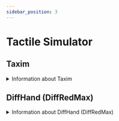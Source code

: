 ```yaml
---
sidebar_position: 3
---
```


# Tactile Simulator

## Taxim

<details> <summary>Information about Taxim</summary>
<h2 align="center">
  <b>Taxim</b>

<div align="center">
    <a href="https://labs.ri.cmu.edu/robotouch/taxim-simulation/" target="_blank"><img src="https://img.shields.io/badge/Website-Taxim-red"></img></a>
    &nbsp;
    <a href="https://arxiv.org/abs/2109.04027" target="_blank"><img src="https://img.shields.io/badge/Paper-ArXiv-green"></img></a>
    &nbsp;
    <a href="https://github.com/Robo-Touch/Taxim" target="_blank"><img src="https://img.shields.io/badge/Source-Code-purple"></img></a>
</div>
</h2>

<div align="center">
<div style={{ textAlign: 'center' }}>
    <img src="https://labs.ri.cmu.edu/robotouch/wp-content/uploads/sites/22/2021/10/cover-2048x822.png"  />
  </div>
</div>

> Taxim: An Example-based Simulation Model for GelSight Tactile Sensors. Taxim is a realistic and high-speed simulation model for a vision-based tactile sensor, GelSight. Our simulation framework is the first to incorporate marker motion field simulation together with the optical simulation. We simulate the optical response to the deformation with a polynomial lookup table. This table maps the deformed geometries to pixel intensity sampled by the embedded camera. We apply the linear elastic deformation theory and the superposition principle to simulate the surface markers’ motion that is caused by the surface stretch of the elastomer. The example-based approach requires less than 100 data points from a real sensor to calibrate the simulator and enables the model to easily migrate to other GelSight sensors or their variations.

</details>

## DiffHand (DiffRedMax)

<details> <summary>Information about DiffHand (DiffRedMax)</summary>
<h2 align="center">
  <b>DiffHand</b>

<div align="center">
    <a href="http://tactilesim.csail.mit.edu/" target="_blank"><img src="https://img.shields.io/badge/Website-DiffHand-red"></img></a>
    &nbsp;
    <a href="https://people.csail.mit.edu/jiex/papers/TactileSim/paper.pdf" target="_blank"><img src="https://img.shields.io/badge/Paper-PDF-green"></img></a>
    &nbsp;
    <a href="https://github.com/eanswer/DiffHand" target="_blank"><img src="https://img.shields.io/badge/Source-Code-purple"></img></a>
</div>
</h2>

<div align="center">
<div style={{ textAlign: 'center' }}>
    <img src="http://tactilesim.csail.mit.edu/representative_image.jpg"  />
  </div>
</div>

> DiffRedMax (previously DiffHand) is a differentiable simulator with penalty-based contact model and supports implicit time integration. It also supports simulating dense tactile force field of both normal and shear directional tactile forces. It also provides the analytical first-order simulation gradients with respect to all the control input and simulation parameters (including kinemactics and dynamics parameters).

</details>